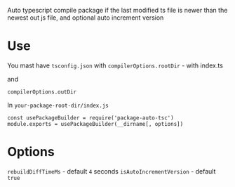 Auto typescript compile package if the last modified ts file is newer than the newest out js file, and optional auto increment version

# Use
You mast have ``tsconfig.json`` with 
``compilerOptions.rootDir`` - with index.ts

and

``compilerOptions.outDir``

In ``your-package-root-dir/index.js``
```
const usePackageBuilder = require('package-auto-tsc')
module.exports = usePackageBuilder(__dirname[, options])
```
# Options
``rebuildDiffTimeMs`` - default ``4`` seconds
``isAutoIncrementVersion`` - default ``true``

